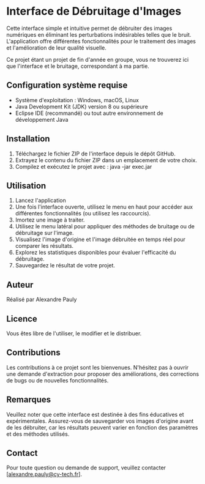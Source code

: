 # Interface de Débruitage d'Images

Cette interface simple et intuitive permet de débruiter des images numériques en éliminant les perturbations indésirables telles que le bruit. L'application offre différentes fonctionnalités pour le traitement des images et l'amélioration de leur qualité visuelle. 

Ce projet étant un projet de fin d'année en groupe, vous ne trouverez ici que l'interface et le bruitage, correspondant à ma partie.

## Configuration système requise

- Système d'exploitation : Windows, macOS, Linux
- Java Development Kit (JDK) version 8 ou supérieure
- Eclipse IDE (recommandé) ou tout autre environnement de développement Java

## Installation

1. Téléchargez le fichier ZIP de l'interface depuis le dépôt GitHub.
2. Extrayez le contenu du fichier ZIP dans un emplacement de votre choix.
3. Compilez et exécutez le projet avec : java -jar exec.jar

## Utilisation

1. Lancez l'application
2. Une fois l'interface ouverte, utilisez le menu en haut pour accéder aux différentes fonctionnalités (ou utilisez les raccourcis).
3. Imortez une image à traiter.
4. Utilisez le menu latéral pour appliquer des méthodes de bruitage ou de débruitage sur l'image.
5. Visualisez l'image d'origine et l'image débruitée en temps réel pour comparer les résultats.
6. Explorez les statistiques disponibles pour évaluer l'efficacité du débruitage.
7. Sauvegardez le résultat de votre projet.

## Auteur

Réalisé par Alexandre Pauly

## Licence

Vous êtes libre de l'utiliser, le modifier et le distribuer.

## Contributions

Les contributions à ce projet sont les bienvenues. N'hésitez pas à ouvrir une demande d'extraction pour proposer des améliorations, des corrections de bugs ou de nouvelles fonctionnalités.

## Remarques

Veuillez noter que cette interface est destinée à des fins éducatives et expérimentales. Assurez-vous de sauvegarder vos images d'origine avant de les débruiter, car les résultats peuvent varier en fonction des paramètres et des méthodes utilisés.

## Contact

Pour toute question ou demande de support, veuillez contacter [alexandre.pauly@cy-tech.fr].
